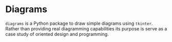 # Diagrams

``diagrams`` is a Python package to draw simple diagrams using ``tkinter``. Rather
than providing real diagramming capabilities its purpose is serve as a case study
of oriented design and programming.

